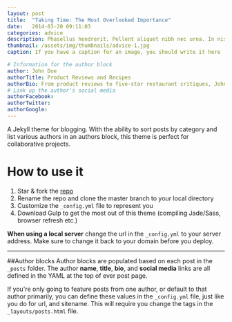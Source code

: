 ```yaml
---
layout: post
title:  "Taking Time: The Most Overlooked Importance"
date:   2014-03-20 09:11:03
categories: advice
description: Phasellus hendrerit. Pellent aliquet nibh nec urna. In nis aliquet vel, dapibus id,mattis.
thumbnail: /assets/img/thumbnails/advice-1.jpg
caption: If you have a caption for an image, you should write it here

# Information for the author block
author: John Doe
authorTitle: Product Reviews and Recipes
authorBio: From product reviews to five-star restaurant critiques, John Doe's curiosity lends itself well to nearly every topic.
# Link up the author's social media
authorFacebook:
authorTwitter:
authorGoogle:
---
```


A Jekyll theme for blogging. With the ability to sort posts by category and list various authors in an authors block, this theme is perfect for collaborative projects.

# How to use it
1. Star & fork the [repo][repo]
2. Rename the repo and clone the master branch to your local directory
3. Customize the `_config.yml` file to represent you
4. Download Gulp to get the most out of this theme (compiling Jade/Sass, browser refresh etc.)

**When using a local server** change the url in the `_config.yml` to your server address. Make sure to change it back to your domain before you deploy.

* * *
##Author blocks
Author blocks are populated based on each post in the `_posts` folder. The author **name**, **title**, **bio**, and **social media** links are all defined in the YAML at the top of ever post page.

If you're only going to feature posts from one author, or default to that author primarily, you can define these values in the `_config.yml` file, just like you do for url, and sitename. This will require you change the tags in the `_layouts/posts.html` file.

[repo]: http://github.com/ninapetrop/Jekyll-Testing-Site
